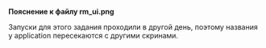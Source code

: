**Пояснение к файлу rm_ui.png**

Запуски для этого задания проходили в другой день, поэтому
названия у application пересекаются с другими скринами.